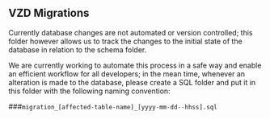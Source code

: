 ## VZD Migrations

Currently database changes are not automated or version controlled; this folder however allows us to track the changes to the initial state of the database in relation to the schema folder.

We are currently working to automate this process in a safe way and enable an efficient workflow for all developers; in the mean time, whenever an alteration is made to the database, please create a SQL folder and put it in this folder with the following naming convention:

###`migration_[affected-table-name]_[yyyy-mm-dd--hhss].sql`


